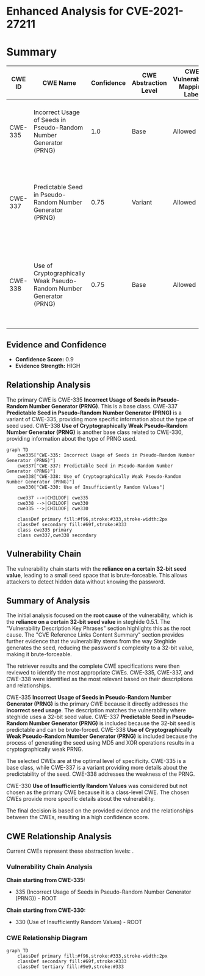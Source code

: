 # Enhanced Analysis for CVE-2021-27211

# Summary
| CWE ID | CWE Name | Confidence | CWE Abstraction Level | CWE Vulnerability Mapping Label | CWE-Vulnerability Mapping Notes |
|---|---|---|---|---|---|
| CWE-335 | Incorrect Usage of Seeds in Pseudo-Random Number Generator (PRNG) | 1.0 | Base | Allowed | Primary CWE. The product uses a Pseudo-Random Number Generator (PRNG) but does not correctly manage seeds. |
| CWE-337 | Predictable Seed in Pseudo-Random Number Generator (PRNG) | 0.75 | Variant | Allowed | Secondary CWE. A Pseudo-Random Number Generator (PRNG) is initialized from a predictable seed, such as the process ID or system time. |
| CWE-338 | Use of Cryptographically Weak Pseudo-Random Number Generator (PRNG) | 0.75 | Base | Allowed | Secondary CWE. The product uses a Pseudo-Random Number Generator (PRNG) in a security context, but the PRNG's algorithm is not cryptographically strong. |

## Evidence and Confidence

*   **Confidence Score:** 0.9
*   **Evidence Strength:** HIGH

## Relationship Analysis
The primary CWE is CWE-335 **Incorrect Usage of Seeds in Pseudo-Random Number Generator (PRNG)**. This is a base class.
CWE-337 **Predictable Seed in Pseudo-Random Number Generator (PRNG)** is a variant of CWE-335, providing more specific information about the type of seed used.
CWE-338 **Use of Cryptographically Weak Pseudo-Random Number Generator (PRNG)** is another base class related to CWE-330, providing information about the type of PRNG used.

```mermaid
graph TD
    cwe335["CWE-335: Incorrect Usage of Seeds in Pseudo-Random Number Generator (PRNG)"]
    cwe337["CWE-337: Predictable Seed in Pseudo-Random Number Generator (PRNG)"]
    cwe338["CWE-338: Use of Cryptographically Weak Pseudo-Random Number Generator (PRNG)"]
    cwe330["CWE-330: Use of Insufficiently Random Values"]

    cwe337 -->|CHILDOF| cwe335
    cwe338 -->|CHILDOF| cwe330
    cwe335 -->|CHILDOF| cwe330
    
    classDef primary fill:#f96,stroke:#333,stroke-width:2px
    classDef secondary fill:#69f,stroke:#333
    class cwe335 primary
    class cwe337,cwe338 secondary
```

## Vulnerability Chain
The vulnerability chain starts with the **reliance on a certain 32-bit seed value**, leading to a small seed space that is brute-forceable. This allows attackers to detect hidden data without knowing the password.

## Summary of Analysis
The initial analysis focused on the **root cause** of the vulnerability, which is the **reliance on a certain 32-bit seed value** in steghide 0.5.1. The "Vulnerability Description Key Phrases" section highlights this as the root cause. The "CVE Reference Links Content Summary" section provides further evidence that the vulnerability stems from the way Steghide generates the seed, reducing the password's complexity to a 32-bit value, making it brute-forceable.

The retriever results and the complete CWE specifications were then reviewed to identify the most appropriate CWEs. CWE-335, CWE-337, and CWE-338 were identified as the most relevant based on their descriptions and relationships.

CWE-335 **Incorrect Usage of Seeds in Pseudo-Random Number Generator (PRNG)** is the primary CWE because it directly addresses the **incorrect seed usage**. The description matches the vulnerability where steghide uses a 32-bit seed value.
CWE-337 **Predictable Seed in Pseudo-Random Number Generator (PRNG)** is included because the 32-bit seed is predictable and can be brute-forced.
CWE-338 **Use of Cryptographically Weak Pseudo-Random Number Generator (PRNG)** is included because the process of generating the seed using MD5 and XOR operations results in a cryptographically weak PRNG.

The selected CWEs are at the optimal level of specificity. CWE-335 is a base class, while CWE-337 is a variant providing more details about the predictability of the seed. CWE-338 addresses the weakness of the PRNG.

CWE-330 **Use of Insufficiently Random Values** was considered but not chosen as the primary CWE because it is a class-level CWE. The chosen CWEs provide more specific details about the vulnerability.

The final decision is based on the provided evidence and the relationships between the CWEs, resulting in a high confidence score.


## CWE Relationship Analysis

Current CWEs represent these abstraction levels: .


### Vulnerability Chain Analysis

**Chain starting from CWE-335:**
- 335 (Incorrect Usage of Seeds in Pseudo-Random Number Generator (PRNG)) - ROOT


**Chain starting from CWE-330:**
- 330 (Use of Insufficiently Random Values) - ROOT



### CWE Relationship Diagram

```mermaid
graph TD
    classDef primary fill:#f96,stroke:#333,stroke-width:2px
    classDef secondary fill:#69f,stroke:#333
    classDef tertiary fill:#9e9,stroke:#333
```
